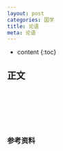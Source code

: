 ```yaml
---
layout: post
categories: 国学
title: 论语
meta: 论语
---
```

* content
{:toc}

## 正文





<br/><br/><br/><br/><br/>
### 参考资料




